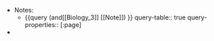 - Notes:
	- {{query (and[[Biology_3]] [[Note]]) }}
	  query-table:: true
	  query-properties:: [:page]
-